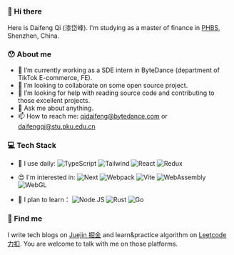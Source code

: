 ### 👋 Hi there

Here is Daifeng Qi (漆岱峰). I'm studying as a master of finance in [PHBS](https://english.phbs.pku.edu.cn/), Shenzhen, China.

### 😯 About me
- 🔭 I’m currently working as a SDE intern in ByteDance (department of TikTok E-commerce, FE).
- 👯 I’m looking to collaborate on some open source project.
- 🤔 I’m looking for help with reading source code and contributing to those excellent projects.
- 💬 Ask me about anything.
- 📫 How to reach me: qidaifeng@bytedance.com or daifengqi@stu.pku.edu.cn

### 💻 Tech Stack
- 🚀 I use daily:
  ![TypeScript](https://img.shields.io/badge/-TypeScript-black?style=plastic&logo=TypeScript)
  ![Tailwind](https://img.shields.io/badge/-tailwindcss-black?style=plastic&logo=tailwindcss)
  ![React](https://img.shields.io/badge/-React-black?style=plastic&logo=React)
  ![Redux](https://img.shields.io/badge/-Redux-black?style=plastic&logo=Redux)
  
- 😍 I'm interested in:
  ![Next](https://img.shields.io/badge/-Next.js-black?style=plastic&logo=Next.js)
  ![Webpack](https://img.shields.io/badge/-webpack-black?style=plastic&logo=webpack)
  ![Vite](https://img.shields.io/badge/-vite-black?style=plastic&logo=vite)
  ![WebAssembly](https://img.shields.io/badge/-WebAssembly-black?style=plastic&logo=WebAssembly)
  ![WebGL](https://img.shields.io/badge/-webgl-black?style=plastic&logo=webgl)
  
- 🌱 I plan to learn：
  ![Node.JS](https://img.shields.io/badge/-Node.JS-black?style=plastic&logo=Node.js)
  ![Rust](https://img.shields.io/badge/-Rust-black?style=plastic&logo=Rust)
  ![Go](https://img.shields.io/badge/-Go-black?style=plastic&logo=Go)
  
### 📖 Find me
I write tech blogs on [Juejin 掘金](https://juejin.cn/user/3782750303954903) and learn&practice algorithm on [Leetcode 力扣](https://leetcode-cn.com/u/cescdf/). You are welcome to talk with me on those platforms.

